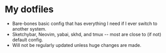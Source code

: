 # My dotfiles
- Bare-bones basic config that has everything I need if I ever switch to another system.
- Sketchybar, Neovim, yabai, skhd, and tmux -- most are close to (if not) default config.
- Will not be regularly updated unless huge changes are made.
